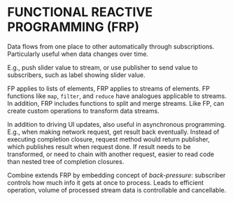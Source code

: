 # FUNCTIONAL REACTIVE PROGRAMMING (FRP)

Data flows from one place to other automatically through subscriptions. Particularly useful when data changes over time.

E.g., push slider value to stream, or use publisher to send value to subscribers, such as label showing slider value.

FP applies to lists of elements, FRP applies to streams of elements. FP functions like `map`, `filter`, and `reduce` have analogues applicable to streams. In addition, FRP includes functions to split and merge streams. Like FP, can create custom operations to transform data streams.

In addition to driving UI updates, also useful in asynchronous programming. E.g., when making network request, get result back eventually. Instead of executing completion closure, request method would return publisher, which publishes result when request done. If result needs to be transformed, or need to chain with another request, easier to read code than nested tree of completion closures.

Combine extends FRP by embedding concept of *back-pressure*: subscriber controls how much info it gets at once to process. Leads to efficient operation, volume of processed stream data is controllable and cancellable.
